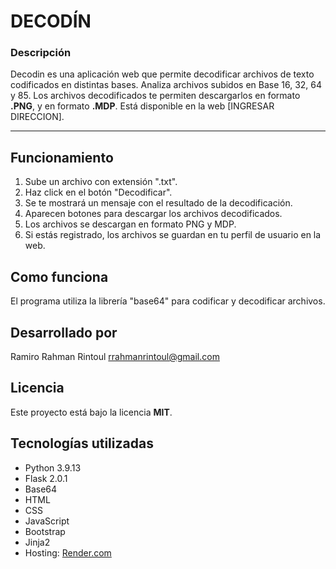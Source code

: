 # DECODÍN

### Descripción
Decodin es una aplicación web que permite decodificar archivos de texto codificados en distintas bases.
Analiza archivos subidos en Base 16, 32, 64 y 85.
Los archivos decodificados te permiten descargarlos en formato **.PNG**, y en formato **.MDP**.
Está disponible en la web [INGRESAR DIRECCION].

---
## Funcionamiento
1. Sube un archivo con extensión ".txt".
2. Haz click en el botón "Decodificar".
3. Se te mostrará un mensaje con el resultado de la decodificación.
4. Aparecen botones para descargar los archivos decodificados.
5. Los archivos se descargan en formato PNG y MDP.
6. Si estás registrado, los archivos se guardan en tu perfil de usuario en la web.
## Como funciona
El programa utiliza la librería "base64" para codificar y decodificar archivos.
## Desarrollado por
Ramiro Rahman Rintoul <rrahmanrintoul@gmail.com>
## Licencia
Este proyecto está bajo la licencia **MIT**.
## Tecnologías utilizadas
- Python 3.9.13
- Flask 2.0.1
- Base64
- HTML
- CSS
- JavaScript
- Bootstrap
- Jinja2
- Hosting: [Render.com](https://render.com)